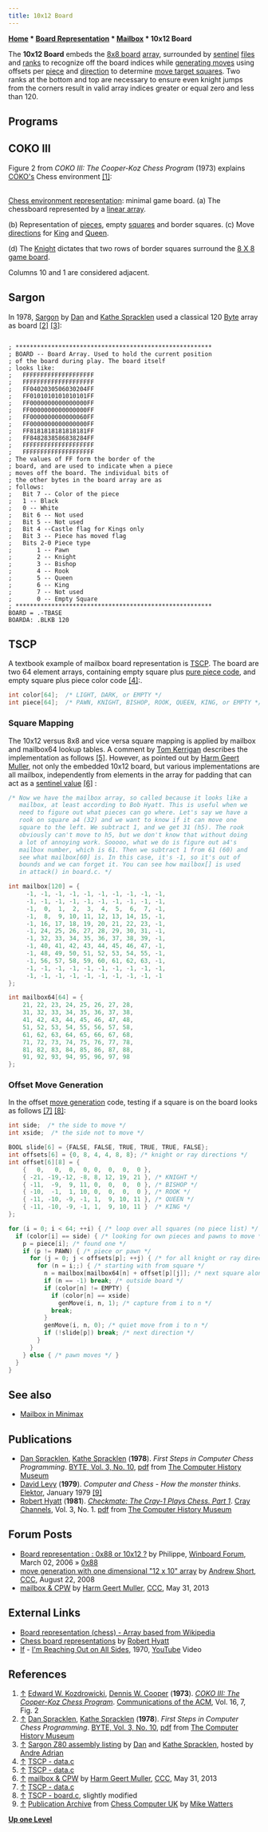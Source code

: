 ```yaml
---
title: 10x12 Board
---
```

**[Home](Home "Home") * [Board Representation](Board_Representation "Board Representation") * [Mailbox](Mailbox "Mailbox") * 10x12 Board**

The **10x12 Board** embeds the [8x8 board](8x8_Board "8x8 Board") [array](Array "Array"), surrounded by [sentinel](https://en.wikipedia.org/wiki/Sentinel_value) [files](Files "Files") and [ranks](Ranks "Ranks") to recognize off the board indices while [generating moves](Move_Generation "Move Generation") using offsets per [piece](Pieces "Pieces") and [direction](Direction "Direction") to determine [move target squares](Target_Square "Target Square"). Two ranks at the bottom and top are necessary to ensure even knight jumps from the corners result in valid array indices greater or equal zero and less than 120.

## Programs

## COKO III

Figure 2 from *COKO III: The Cooper-Koz Chess Program* (1973) explains [COKO's](Coko "Coko") Chess environment <a id="cite-note-1" href="#cite-ref-1">[1]</a>:

[](https://www.semanticscholar.org/paper/COKO-III%3A-The-Cooper-Koz-Chess-Program-Kozdrowicki-Cooper/8ca0c0f08ba564883b96f6126e2c0c3745fe31e7/figure/1)\
[Chess environment representation](Board_Representation "Board Representation"): minimal game board. (a) The chessboard represented by a [linear array](Array "Array").

(b) Representation of [pieces](Pieces "Pieces"), empty [squares](Squares "Squares") and border squares. (c) Move [directions](Direction "Direction") for [King](King "King") and [Queen](Queen "Queen").

(d) The [Knight](Knight "Knight") dictates that two rows of border squares surround the [8 X 8 game board](8x8_Board "8x8 Board").

Columns 10 and 1 are considered adjacent.

## Sargon

In 1978, [Sargon](Sargon "Sargon") by [Dan](Dan_Spracklen "Dan Spracklen") and [Kathe Spracklen](Kathe_Spracklen "Kathe Spracklen") used a classical 120 [Byte](Byte "Byte") array as board <a id="cite-note-2" href="#cite-ref-2">[2]</a> <a id="cite-note-3" href="#cite-ref-3">[3]</a>:

```

; *******************************************************
; BOARD	-- Board Array. Used to hold the current position 
; of the board during play. The board itself
; looks like: 
; 	FFFFFFFFFFFFFFFFFFFF 
; 	FFFFFFFFFFFFFFFFFFFF 
; 	FF0402030506030204FF 
; 	FF0101010101010101FF 
; 	FF0000000000000000FF 
; 	FF0000000000000000FF 
; 	FF0000000000000060FF 
; 	FF0000000000000000FF 
; 	FF8181818181818181FF 
; 	FF8482838586838284FF 
; 	FFFFFFFFFFFFFFFFFFFF 
; 	FFFFFFFFFFFFFFFFFFFF 
; The values of FF form the border of the 
; board, and are used to indicate when a piece 
; moves off the board. The individual bits of 
; the other bytes in the board array are as
; follows:
; 	Bit 7 -- Color of the piece
; 	1 -- Black 
; 	0 -- White 
; 	Bit 6 -- Not used 
; 	Bit 5 -- Not used 
; 	Bit 4 --Castle flag for Kings only
; 	Bit 3 -- Piece has moved flag
; 	Bits 2-0 Piece type 
; 		1 -- Pawn 
; 		2 -- Knight
; 		3 -- Bishop 
; 		4 -- Rook 
; 		5 -- Queen 
; 		6 -- King
; 		7 -- Not used
; 		0 -- Empty Square
; *******************************************************
BOARD = .-TBASE 
BOARDA: .BLKB 120

```

## TSCP

A textbook example of mailbox board representation is [TSCP](TSCP "TSCP"). The board are two 64 element arrays, containing empty square plus [pure piece code](Pieces#PieceTypeCoding "Pieces"), and empty square plus piece color code <a id="cite-note-4" href="#cite-ref-4">[4]</a>:.

```C++
int color[64];  /* LIGHT, DARK, or EMPTY */
int piece[64];  /* PAWN, KNIGHT, BISHOP, ROOK, QUEEN, KING, or EMPTY */

```

### Square Mapping

The 10x12 versus 8x8 and vice versa square mapping is applied by mailbox and mailbox64 lookup tables. A comment by [Tom Kerrigan](Tom_Kerrigan "Tom Kerrigan") describes the implementation as follows <a id="cite-note-5" href="#cite-ref-5">[5]</a>. However, as pointed out by [Harm Geert Muller](Harm_Geert_Muller "Harm Geert Muller"), not only the embedded 10x12 board, but various implementations are all mailbox, independently from elements in the array for padding that can act as a [sentinel value](https://en.wikipedia.org/wiki/Sentinel_value) <a id="cite-note-6" href="#cite-ref-6">[6]</a> :

```C++
/* Now we have the mailbox array, so called because it looks like a
   mailbox, at least according to Bob Hyatt. This is useful when we
   need to figure out what pieces can go where. Let's say we have a
   rook on square a4 (32) and we want to know if it can move one
   square to the left. We subtract 1, and we get 31 (h5). The rook
   obviously can't move to h5, but we don't know that without doing
   a lot of annoying work. Sooooo, what we do is figure out a4's
   mailbox number, which is 61. Then we subtract 1 from 61 (60) and
   see what mailbox[60] is. In this case, it's -1, so it's out of
   bounds and we can forget it. You can see how mailbox[] is used
   in attack() in board.c. */

int mailbox[120] = {
     -1, -1, -1, -1, -1, -1, -1, -1, -1, -1,
     -1, -1, -1, -1, -1, -1, -1, -1, -1, -1,
     -1,  0,  1,  2,  3,  4,  5,  6,  7, -1,
     -1,  8,  9, 10, 11, 12, 13, 14, 15, -1,
     -1, 16, 17, 18, 19, 20, 21, 22, 23, -1,
     -1, 24, 25, 26, 27, 28, 29, 30, 31, -1,
     -1, 32, 33, 34, 35, 36, 37, 38, 39, -1,
     -1, 40, 41, 42, 43, 44, 45, 46, 47, -1,
     -1, 48, 49, 50, 51, 52, 53, 54, 55, -1,
     -1, 56, 57, 58, 59, 60, 61, 62, 63, -1,
     -1, -1, -1, -1, -1, -1, -1, -1, -1, -1,
     -1, -1, -1, -1, -1, -1, -1, -1, -1, -1
};

int mailbox64[64] = {
    21, 22, 23, 24, 25, 26, 27, 28,
    31, 32, 33, 34, 35, 36, 37, 38,
    41, 42, 43, 44, 45, 46, 47, 48,
    51, 52, 53, 54, 55, 56, 57, 58,
    61, 62, 63, 64, 65, 66, 67, 68,
    71, 72, 73, 74, 75, 76, 77, 78,
    81, 82, 83, 84, 85, 86, 87, 88,
    91, 92, 93, 94, 95, 96, 97, 98
};

```

### Offset Move Generation

In the offset [move generation](Move_Generation "Move Generation") code, testing if a square is on the board looks as follows <a id="cite-note-7" href="#cite-ref-7">[7]</a> <a id="cite-note-8" href="#cite-ref-8">[8]</a>:

```C++
int side;  /* the side to move */
int xside;  /* the side not to move */

BOOL slide[6] = {FALSE, FALSE, TRUE, TRUE, TRUE, FALSE};
int offsets[6] = {0, 8, 4, 4, 8, 8}; /* knight or ray directions */
int offset[6][8] = {
	{   0,   0,  0,  0, 0,  0,  0,  0 },
	{ -21, -19,-12, -8, 8, 12, 19, 21 }, /* KNIGHT */
	{ -11,  -9,  9, 11, 0,  0,  0,  0 }, /* BISHOP */
	{ -10,  -1,  1, 10, 0,  0,  0,  0 }, /* ROOK */
	{ -11, -10, -9, -1, 1,  9, 10, 11 }, /* QUEEN */
	{ -11, -10, -9, -1, 1,  9, 10, 11 }  /* KING */
};

for (i = 0; i < 64; ++i) { /* loop over all squares (no piece list) */
  if (color[i] == side) { /* looking for own pieces and pawns to move */
    p = piece[i]; /* found one */
    if (p != PAWN) { /* piece or pawn */
      for (j = 0; j < offsets[p]; ++j) { /* for all knight or ray directions */
        for (n = i;;) { /* starting with from square */
          n = mailbox[mailbox64[n] + offset[p][j]]; /* next square along the ray j */
          if (n == -1) break; /* outside board */
          if (color[n] != EMPTY) {
            if (color[n] == xside)
              genMove(i, n, 1); /* capture from i to n */
            break;
          }
          genMove(i, n, 0); /* quiet move from i to n */
          if (!slide[p]) break; /* next direction */
        }
      }
    } else { /* pawn moves */ }
  }
}

```

## See also

- [Mailbox in Minimax](</Minimax_(program)#Mailbox> "Minimax (program)")

## Publications

- [Dan Spracklen](Dan_Spracklen "Dan Spracklen"), [Kathe Spracklen](Kathe_Spracklen "Kathe Spracklen") (**1978**). *First Steps in Computer Chess Programming*. [BYTE, Vol. 3, No. 10](Byte_Magazine#BYTE310 "Byte Magazine"), [pdf](http://archive.computerhistory.org/projects/chess/related_materials/text/4-4.First_Steps.Byte_Magazine/First_Steps_in_Computer_Chess_Programing.Spracklen-Dan_Kathe.Byte_Magazine.Oct-1978.062303035.sm.pdf) from [The Computer History Museum](The_Computer_History_Museum "The Computer History Museum")
- [David Levy](David_Levy "David Levy") (**1979**). *Computer and Chess - How the monster thinks*. [Elektor](https://en.wikipedia.org/wiki/Elektor), January 1979 <a id="cite-note-9" href="#cite-ref-9">[9]</a>
- [Robert Hyatt](Robert_Hyatt "Robert Hyatt") (**1981**). *[Checkmate: The Cray-1 Plays Chess. Part 1](http://www.computerhistory.org/chess/full_record.php?iid=doc-431614f6d2f73)*. [Cray Channels](http://www.0x07bell.net/WWWMASTER/CrayWWWStuff/Cfaqccframeset.html), Vol. 3, No. 1. [pdf](http://archive.computerhistory.org/projects/chess/related_materials/text/3-2%20and%203-3.Cray_Channels_Vol-3_No-1.Checkmate_The_Cray-1_Plays_Chess.Hyatt.1980/Cray_Channels_Vol-3_No-1.Checkmate_The_Cray-1_Plays_Chess.Hyatt.1980.062303023.sm.pdf) from [The Computer History Museum](The_Computer_History_Museum "The Computer History Museum")

## Forum Posts

- [Board representation : 0x88 or 10x12 ?](http://www.open-aurec.com/wbforum/viewtopic.php?f=4&t=4442) by Philippe, [Winboard Forum](Computer_Chess_Forums "Computer Chess Forums"), March 02, 2006 » [0x88](0x88 "0x88")
- [move generation with one dimensional "12 x 10" array](http://www.talkchess.com/forum/viewtopic.php?t=23191) by [Andrew Short](index.php?title=Andrew_Short&action=edit&redlink=1 "Andrew Short (page does not exist)"), [CCC](CCC "CCC"), August 22, 2008
- [mailbox & CPW](http://www.talkchess.com/forum/viewtopic.php?t=48164) by [Harm Geert Muller](Harm_Geert_Muller "Harm Geert Muller"), [CCC](CCC "CCC"), May 31, 2013

## External Links

- [Board representation (chess) - Array based from Wikipedia](https://en.wikipedia.org/wiki/Board_representation_%28chess%29#Array_based)
- [Chess board representations](http://www.craftychess.com/hyatt/boardrep.html) by [Robert Hyatt](Robert_Hyatt "Robert Hyatt")
- [If](Category:If "Category:If") - [I'm Reaching Out on All Sides](https://en.wikipedia.org/wiki/If_%28If_album%29), 1970, [YouTube](https://en.wikipedia.org/wiki/YouTube) Video

## References

1. <a id="cite-ref-1" href="#cite-note-1">↑</a> [Edward W. Kozdrowicki](Ed_Kozdrowicki "Ed Kozdrowicki"), [Dennis W. Cooper](Dennis_Cooper "Dennis Cooper") (**1973**). *[COKO III: The Cooper-Koz Chess Program](https://www.semanticscholar.org/paper/COKO-III%3A-The-Cooper-Koz-Chess-Program-Kozdrowicki-Cooper/8ca0c0f08ba564883b96f6126e2c0c3745fe31e7)*. [Communications of the ACM](ACM#Communications "ACM"), Vol. 16, 7, Fig. 2
1. <a id="cite-ref-2" href="#cite-note-2">↑</a> [Dan Spracklen](Dan_Spracklen "Dan Spracklen"), [Kathe Spracklen](Kathe_Spracklen "Kathe Spracklen") (**1978**). *First Steps in Computer Chess Programming*. [BYTE, Vol. 3, No. 10](Byte_Magazine#BYTE310 "Byte Magazine"), [pdf](http://archive.computerhistory.org/projects/chess/related_materials/text/4-4.First_Steps.Byte_Magazine/First_Steps_in_Computer_Chess_Programing.Spracklen-Dan_Kathe.Byte_Magazine.Oct-1978.062303035.sm.pdf) from [The Computer History Museum](The_Computer_History_Museum "The Computer History Museum")
1. <a id="cite-ref-3" href="#cite-note-3">↑</a> [Sargon Z80 assembly listing](http://www.andreadrian.de/schach/sargon.asm) by [Dan](Dan_Spracklen "Dan Spracklen") and [Kathe Spracklen](Kathe_Spracklen "Kathe Spracklen"), hosted by [Andre Adrian](Andre_Adrian "Andre Adrian")
1. <a id="cite-ref-4" href="#cite-note-4">↑</a> [TSCP - data.c](https://jim.sh/svn/jim/vendor/microwindows/current/src/demos/tuxchess/data.c)
1. <a id="cite-ref-5" href="#cite-note-5">↑</a> [TSCP - data.c](https://jim.sh/svn/jim/vendor/microwindows/current/src/demos/tuxchess/data.c)
1. <a id="cite-ref-6" href="#cite-note-6">↑</a> [mailbox & CPW](http://www.talkchess.com/forum/viewtopic.php?t=48164) by [Harm Geert Muller](Harm_Geert_Muller "Harm Geert Muller"), [CCC](CCC "CCC"), May 31, 2013
1. <a id="cite-ref-7" href="#cite-note-7">↑</a> [TSCP - data.c](https://jim.sh/svn/jim/vendor/microwindows/current/src/demos/tuxchess/data.c)
1. <a id="cite-ref-8" href="#cite-note-8">↑</a> [TSCP - board.c](https://jim.sh/svn/jim/vendor/microwindows/current/src/demos/tuxchess/board.c), slightly modified
1. <a id="cite-ref-9" href="#cite-note-9">↑</a> [Publication Archive](http://www.chesscomputeruk.com/html/publication_archive.html) from [Chess Computer UK](http://www.chesscomputeruk.com/index.html) by [Mike Watters](Mike_Watters "Mike Watters")

**[Up one Level](Mailbox "Mailbox")**

